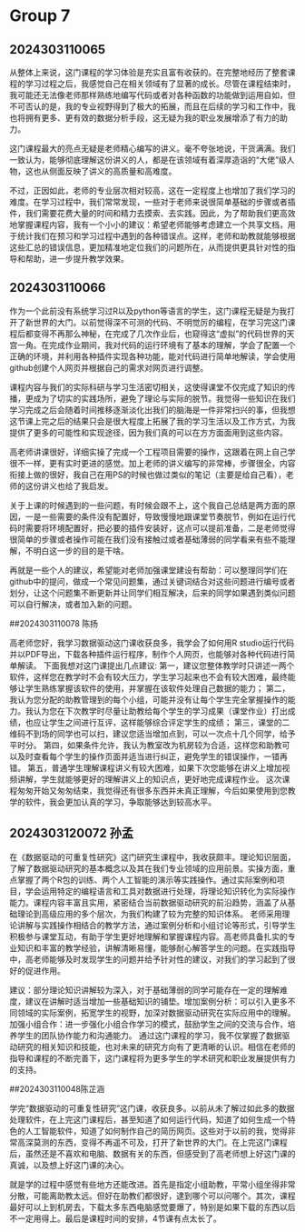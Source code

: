 # Group 7

## 2024303110065

从整体上来说，这门课程的学习体验是充实且富有收获的。在完整地经历了整套课程的学习过程之后，我感觉自己在相关领域有了显著的成长。尽管在课程结束时，我可能还无法像老师那样熟练地编写代码或者对各种函数的功能做到运用自如，但不可否认的是，我的专业视野得到了极大的拓展，而且在后续的学习和工作中，我也将拥有更多、更有效的数据分析手段，这无疑为我的职业发展增添了有力的助力。

这门课程最大的亮点无疑是老师精心编写的讲义。毫不夸张地说，干货满满。我们一致认为，能够彻底理解这份讲义的人，都是在该领域有着深厚造诣的“大佬”级人物，这也从侧面反映了讲义的高质量和高难度。

不过，正因如此，老师的专业层次相对较高，这在一定程度上也增加了我们学习的难度。在学习过程中，我们常常发现，一些对于老师来说很简单基础的步骤或者插件，我们需要花费大量的时间和精力去摸索、去实践。因此，为了帮助我们更高效地掌握课程内容，我有一个小小的建议：希望老师能够考虑建立一个共享文档，用于统计我们在预习和学习过程中遇到的各种错误点。这样，老师和助教就能够根据这些汇总的错误信息，更加精准地定位我们的问题所在，从而提供更具针对性的指导和帮助，进一步提升教学效果。

## 2024303110066

作为一个此前没有系统学习过R以及python等语言的学生，这门课程无疑是为我打开了新世界的大门。以前觉得深不可测的代码、不明觉厉的编程，在学习完这门课程后都变得不再那么神秘，在完成了几次作业后，也窥得这“虚拟”的代码世界的天宫一角。在完成作业期间，我对代码的运行环境有了基本的理解，学会了配置一个正确的环境，并利用各种插件实现各种功能，能对代码进行简单地解读，学会使用github创建个人网页并根据自己的需求对网页进行调整。

课程内容与我们的实际科研与学习生活密切相关，这使得课堂不仅完成了知识的传播，更成为了切实的实践场所，避免了理论与实际的脱节。我觉得一些知识在我们学习完成之后会随着时间推移逐渐淡化出我们的脑海是一件非常扫兴的事，但我想这节课上完之后的结果只会是很大程度上拓展了我的学习生活以及工作方式，为我提供了更多的可能性和实现途径，因为我们真的可以在方方面面用到这些内容。

高老师讲课很好，详细实操了完成一个工程项目需要的操作，这跟着在网上自己学很不一样，更有实时更进的感觉。加上老师的讲义编写的非常棒，步骤很全，内容衔接上做的很好，我自己在用PS的时候也做过类似的笔记（主要是给自己看），老师的这份讲义也给了我启发。

关于上课的时候遇到的一些问题，有时候会跟不上，这个我自己总结是两方面的原因，一是一些需要的条件没有配置好，导致慢慢地跟课堂节奏脱节，例如在运行代码时需要将环境配置好，把必要的插件安装好，这点可以提前准备，二是老师觉得很简单的步骤或者操作可能在我们没有接触过或者基础薄弱的同学看来有些不能理解，不明白这一步的目的是干啥。

再就是一些个人的建议，希望能对老师加强课堂建设有帮助：可以整理同学们在github中的提问，做成一个常见问题集，通过关键词结合对这些问题进行编号或者划分，让这个问题集不断更新并让同学们相互解决，后来的同学如果遇到类似问题可以自行解决，或者加入新的问题。

##2024303110078 陈扬

高老师您好，我学习数据驱动这门课收获良多，我学会了如何用R studio运行代码并以PDF导出，下载各种插件运行程序，制作个人网页，也能够对各种代码进行简单解读。
下面我想对这门课提出几点建议:
第一，建议您整体教学时只讲述一两个软件，这样您在教学时不会有较大压力，学生学习起来也不会有较大困难，最终能够让学生熟练掌握该软件的使用，并掌握在该软件处理自己数据的能力；
第二，我认为您分配的助教管理到的每个小组，可能并没有让每个学生完全掌握操作的能力。我认为您在下次教学时尽量让助教给每个学生的学习成果（课堂作业）打出成绩，也应让学生之间进行互评，这样能够综合评定学生的成绩；
第三，课堂的二维码不到场的同学也可以扫，建议您适当增加点到，可以一次点十几个同学，给予平时分。
第四，如果条件允许，我认为教室改为机房较为合适，这样您和助教可以及时查看每个学生的操作页面并适当进行纠正，避免学生的错误操作，一错再错。
第五，普通学生理解课程讲义有较大困难，如果下次您能够在讲义上增加视频讲解，学生就能够更好的理解讲义上的知识点，更好地完成课程作业。
这次课程匆匆开始又匆匆结束，我觉得还有很多东西并未真正理解，今后如果使用到您教学的软件，我会更加认真的学习，争取能够达到较高水平。

## 2024303120072 孙孟

在《数据驱动的可重复性研究》这门研究生课程中，我收获颇丰。理论知识层面，了解了数据驱动研究的基本概念以及其在我们专业领域的应用前景。实操方面，重点掌握了两个R包的训练、两个人工智能的演示等实践操作。通过实际案例和项目，学会运用特定的编程语言和工具对数据进行处理，将理论知识转化为实际操作能力。课程内容丰富且实用，紧密结合当前数据驱动研究的前沿趋势，涵盖了从基础理论到高级应用的多个层次，为我们构建了较为完整的知识体系。
老师采用理论讲解与实践操作相结合的教学方法，通过案例分析和小组讨论等形式，引导学生积极参与课堂互动，有助于学生更好地理解和掌握课程内容。高老师具备扎实的专业知识和丰富的教学经验，讲解清晰易懂，能够耐心解答学生的问题。在实践指导中，高老师能够及时发现学生的问题并给予针对性的建议，对我们的学习起到了很好的促进作用。

建议：部分理论知识讲解较为深入，对于基础薄弱的同学可能存在一定的理解难度，建议在讲解时适当增加一些基础知识的铺垫。增加案例分析：可以引入更多不同领域的实际案例，拓宽学生的视野，加深对数据驱动研究在实际应用中的理解。加强小组合作：进一步强化小组合作学习的模式，鼓励学生之间的交流与合作，培养学生的团队协作能力和沟通能力。
通过这门课程的学习，我不仅掌握了数据驱动研究的相关知识和技能，也对未来的研究方向有了更清晰的认识。相信在老师的指导和课程的不断完善下，这门课程将为更多学生的学术研究和职业发展提供有力的支持。

##2024303110048陈芷涵

学完“数据驱动的可重复性研究”这门课，收获良多。以前从未了解过如此多的数据处理软件，在上完这门课程后，甚至知道了如何运行代码，知道了如何生成一个特色的人工智能软件，知道了如何制作自己的简历网页。这些对于以前的我，觉得非常高深莫测的东西，变得不再遥不可及，打开了新世界的大门。在上完这门课程后，虽然还是不喜欢和电脑、数据有关的东西，但感受到了高老师想上好这门课的真诚，以及想上好这门课的决心。

就是学的过程中感觉有些地方还能改进。首先是指定小组助教，平常小组坐得非常分散，可能离助教太远。但好在助教们都很好，逮到哪个可以问哪个。其次，课程最好可以上到机房去，下载太多东西电脑感觉要爆了，特别是如果下载的东西以后不一定用得上。最后是课程时间的安排，4节课有点太长了。
